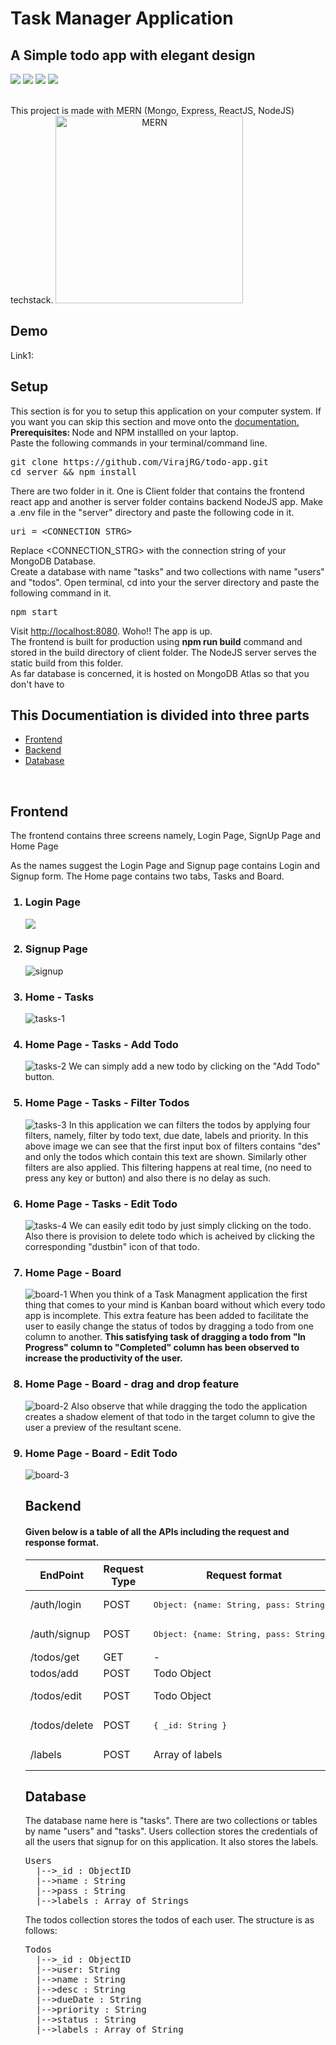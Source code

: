 # Task Manager Application
## A Simple todo app with elegant design
<span><img src="https://img.shields.io/badge/Mongo%20DB-3.5.7-yellowgreen">
<img src="https://img.shields.io/badge/Express-4.17.1-lightgrey">
<img src="https://img.shields.io/badge/React%20JS-16.13.1-blue"/>
<img src="https://img.shields.io/badge/Node%20JS-12.17.0-green"/></span>

<br/>
This project is made with MERN (Mongo, Express, ReactJS, NodeJS) techstack.

<img alt="MERN" width="300" style="text-align: center" src="https://codingthesmartway.com/wp-content/uploads/2019/01/mern_logo.png"/>
<h2>Demo</h2>
Link1: <a href=""></a>
<h2>Setup</h2>
This section is for you to setup this application on your computer system. If you want you can skip this section and move onto the <a href="#doc">documentation.</a><br/>
<b>Prerequisites: </b> Node and NPM installled on your laptop.<br/>
Paste the following commands in your terminal/command line.
<pre>
git clone https://github.com/VirajRG/todo-app.git
cd server && npm install
</pre>
There are two folder in it. One is Client folder that contains the frontend react app and another is server folder contains backend NodeJS app.
Make a .env file in the "server" directory and paste the following code in it.
<pre>
uri = &lt;CONNECTION_STRG&gt;
</pre> 
Replace &lt;CONNECTION_STRG&gt; with the connection string of your MongoDB Database.
<br/>
Create a database with name "tasks" and two collections with name "users" and "todos". Open terminal, cd into your the server directory and paste the following command in it.
<pre>npm start</pre>
Visit <a href="http://localhost:8080">http://localhost:8080</a>. Woho!! The app is up.<br/>
The frontend is built for production using <b>npm run build</b> command and stored in the build directory of client folder.
The NodeJS server serves the static build from this folder.<br/>
As far database is concerned, it is hosted on MongoDB Atlas so that you don't have to 


<h2 id="doc">This Documentiation is divided into three parts</h2>
<ul>
    <li><a href="#frontend">Frontend</a></li>
    <li><a href="#backend">Backend</a></li>
    <li><a href="#database">Database</a></li>
</ul>
<br/>
<h2 id="frontend">Frontend</h2>
<p> The frontend contains three screens namely, Login Page, SignUp Page and Home Page</p>
<p>As the names suggest the Login Page and Signup page contains Login and Signup form. The Home page contains two tabs, Tasks and Board.
<ol>
<h3><li>Login Page</li></h3>
<img src="https://i.ibb.co/yYY88ny/login.png" />
<h3><li>Signup Page</li></h3>
<img src="https://i.ibb.co/pnJCyL1/signup.png" alt="signup" border="0">
<h3><li>Home - Tasks </li></h3>
<img src="https://i.ibb.co/bBM9y17/tasks-1.png" alt="tasks-1" border="0">
<h3><li>Home Page - Tasks - Add Todo</li></h3>
<img src="https://i.ibb.co/4ZjzPMK/tasks-2.png" alt="tasks-2" border="0">
We can simply add a new todo by clicking on the "Add Todo" button.
<h3><li>Home Page - Tasks - Filter Todos</li></h3>
<img src="https://i.ibb.co/GJfpzh1/tasks-3.png" alt="tasks-3" border="0">
In this application we can filters the todos by applying four filters, namely, filter by todo text, due date, labels and priority. In this above image we can see that the first input box of filters contains "des" and only the todos which contain this text are shown. Similarly other filters are also applied. This filtering happens at real time, (no need to press any key or button) and also there is no delay as such.

<h3><li>Home Page - Tasks - Edit Todo</li></h3>
<img src="https://i.ibb.co/y4dBQB6/tasks-4.png" alt="tasks-4" border="0">
We can easily edit todo by just simply clicking on the todo.
Also there is provision to delete todo which is acheived by clicking the corresponding "dustbin" icon of that todo.

<h3><li>Home Page - Board</li></h3>
<img src="https://i.ibb.co/QK1zbz2/board-1.png" alt="board-1" border="0">
When you think of a Task Managment application the first thing that comes to your mind is Kanban board without which every todo app is incomplete. This extra feature has been added to facilitate the user to easily change the status of todos by dragging a todo from one column to another. <b>This satisfying task of dragging a todo from "In Progress" column to "Completed" column has been observed to increase the productivity of the user.</b>

<h3><li>Home Page - Board - drag and drop feature</li></h3>
<img src="https://i.ibb.co/2FvpFnh/board-2.png" alt="board-2" border="0">
Also observe that while dragging the todo the application creates a shadow element of that todo in the target column to give the user a preview of the resultant scene.

<h3><li>Home Page - Board - Edit Todo</li></h3>
<img src="https://i.ibb.co/bF2RVMP/board-3.png" alt="board-3" border="0">

<h2 id="#backend">Backend</h2>
<h4>Given below is a table of all the APIs including the request and response format.</h4>


| EndPoint    | Request Type | Request format                        | Response format                       |
|-------------|--------------|---------------------------------------|---------------------------------------|
| /auth/login | POST         | <pre>Object: {name: String, pass: String }</pre> | <pre>Object: {status: number, _id: String}</pre> | 
| /auth/signup| POST            |  <pre>Object: {name: String, pass: String }</pre>            | <pre>Object: {status: number, _id: String}</pre>|
| /todos/get| GET | - | Array of todos|
| todos/add | POST | Todo Object | Todo Object|
| /todos/edit | POST | Todo Object | <pre>Status: number</pre> |
| /todos/delete | POST | <pre>{ _id: String }</pre> | <pre>Status: number</pre>|
| /labels | POST | Array of labels | <pre>Status: number</pre>|

<h2>Database</h2>
The database name here is "tasks".
There are two collections or tables by name "users" and "tasks".
Users collection stores the credentials of all the users that signup for on this application. It also stores the labels.
<pre>
Users
  |-->_id : ObjectID
  |-->name : String
  |-->pass : String
  |-->labels : Array of Strings
</pre>
The todos collection stores the todos of each user. The structure is as follows:
<pre>
Todos
  |-->_id : ObjectID
  |-->user: String
  |-->name : String
  |-->desc : String
  |-->dueDate : String
  |-->priority : String
  |-->status : String
  |-->labels : Array of String
</pre>